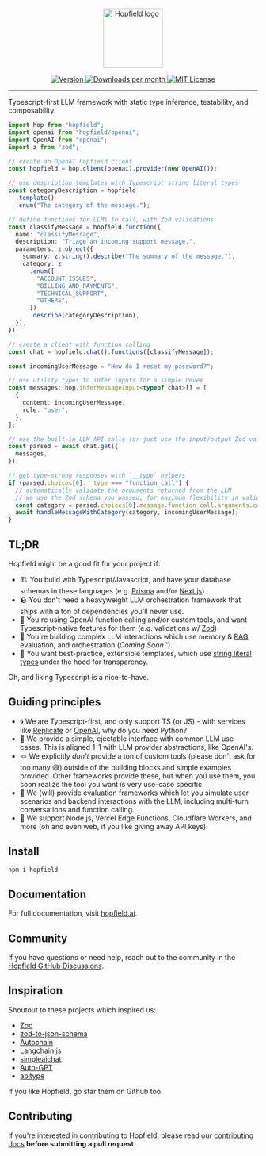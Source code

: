<br/>

<p align="center">
  <a href="https://hopfield.ai">
    <picture>
      <source media="(prefers-color-scheme: dark)" srcset="https://raw.githubusercontent.com/EnjoinHQ/hopfield/main/.github/hopfield-w-text.png">
      <img alt="Hopfield logo" src="https://raw.githubusercontent.com/EnjoinHQ/hopfield/main/.github/hopfield-white-w-text.png" width="auto" height="120">
    </picture>
  </a>
</p>

<div align="center">
  <a href="https://www.npmjs.com/package/hopfield">
    <picture>
      <source media="(prefers-color-scheme: dark)" srcset="https://img.shields.io/npm/v/hopfield?colorA=21262d&colorB=21262d&style=flat">
      <img src="https://img.shields.io/npm/v/hopfield?colorA=f6f8fa&colorB=f6f8fa&style=flat" alt="Version">
    </picture>
  </a>
  <a href="https://www.npmjs.com/package/hopfield">
    <picture>
      <source media="(prefers-color-scheme: dark)" srcset="https://img.shields.io/npm/dm/hopfield?colorA=21262d&colorB=21262d&style=flat">
      <img src="https://img.shields.io/npm/dm/hopfield?colorA=f6f8fa&colorB=f6f8fa&style=flat" alt="Downloads per month">
    </picture>
  </a>
  <a href="https://github.com/EnjoinHQ/hopfield/blob/main/LICENSE">
    <picture>
      <source media="(prefers-color-scheme: dark)" srcset="https://img.shields.io/npm/l/hopfield?colorA=21262d&colorB=21262d&style=flat">
      <img src="https://img.shields.io/npm/l/hopfield?colorA=f6f8fa&colorB=f6f8fa&style=flat" alt="MIT License">
    </picture>
  </a>
</div>

---

Typescript-first LLM framework with static type inference, testability, and composability.

```ts
import hop from "hopfield";
import openai from "hopfield/openai";
import OpenAI from "openai";
import z from "zod";

// create an OpenAI hopfield client
const hopfield = hop.client(openai).provider(new OpenAI());

// use description templates with Typescript string literal types
const categoryDescription = hopfield
  .template()
  .enum("The category of the message.");

// define functions for LLMs to call, with Zod validations
const classifyMessage = hopfield.function({
  name: "classifyMessage",
  description: "Triage an incoming support message.",
  parameters: z.object({
    summary: z.string().describe("The summary of the message."),
    category: z
      .enum([
        "ACCOUNT_ISSUES",
        "BILLING_AND_PAYMENTS",
        "TECHNICAL_SUPPORT",
        "OTHERS",
      ])
      .describe(categoryDescription),
  }),
});

// create a client with function calling
const chat = hopfield.chat().functions([classifyMessage]);

const incomingUserMessage = "How do I reset my password?";

// use utility types to infer inputs for a simple devex
const messages: hop.inferMessageInput<typeof chat>[] = [
  {
    content: incomingUserMessage,
    role: "user",
  },
];

// use the built-in LLM API calls (or just use the input/output Zod validations)
const parsed = await chat.get({
  messages,
});

// get type-strong responses with `__type` helpers
if (parsed.choices[0].__type === "function_call") {
  // automatically validate the arguments returned from the LLM
  // we use the Zod schema you passed, for maximum flexibility in validation
  const category = parsed.choices[0].message.function_call.arguments.category;
  await handleMessageWithCategory(category, incomingUserMessage);
}
```

## TL;DR

Hopfield might be a good fit for your project if:

- 🏗️ You build with Typescript/Javascript, and have your database schemas in these languages (e.g. [Prisma](https://www.prisma.io/) and/or [Next.js](https://nextjs.org/)).
- 🪨 You don't need a heavyweight LLM orchestration framework that ships with a ton of dependencies you'll never use.
- 🤙 You're using OpenAI function calling and/or custom tools, and want Typescript-native features for them (e.g. validations w/ [Zod](https://github.com/colinhacks/zod)).
- 💬 You're building complex LLM interactions which use memory & [RAG](https://www.promptingguide.ai/techniques/rag), evaluation, and orchestration (_Coming Soon™_).
- 📝 You want best-practice, extensible templates, which use [string literal types](https://www.typescriptlang.org/docs/handbook/2/template-literal-types.html)
  under the hood for transparency.

Oh, and liking Typescript is a nice-to-have.

## Guiding principles

- 🌀 We are Typescript-first, and only support TS (or JS) - with services like [Replicate](https://replicate.com/) or [OpenAI](https://platform.openai.com/docs/introduction), why do you need Python?
- 🤏 We provide a simple, ejectable interface with common LLM use-cases. This is aligned 1-1 with LLM provider abstractions, like OpenAI's.
- 🪢 We explicitly _don't_ provide a ton of custom tools (please don't ask for too many 😅) outside of the building blocks and simple examples provided. Other frameworks provide these, but when you use them, you soon realize the tool you want is very use-case specific.
- 🧪 We (will) provide evaluation frameworks which let you simulate user scenarios and backend interactions with the LLM, including multi-turn conversations and function calling.
- 🐶 We support Node.js, Vercel Edge Functions, Cloudflare Workers, and more (oh and even web, if you like giving away API keys).

## Install

```bash
npm i hopfield
```

## Documentation

For full documentation, visit [hopfield.ai](https://hopfield.ai).

## Community

If you have questions or need help, reach out to the community in the [Hopfield GitHub Discussions](https://github.com/EnjoinHQ/hopfield/discussions).

## Inspiration

Shoutout to these projects which inspired us:

- [Zod](https://github.com/colinhacks/zod)
- [zod-to-json-schema](https://github.com/StefanTerdell/zod-to-json-schema)
- [Autochain](https://github.com/Forethought-Technologies/AutoChain)
- [Langchain.js](https://github.com/hwchase17/langchainjs)
- [simpleaichat](https://github.com/minimaxir/simpleaichat)
- [Auto-GPT](https://github.com/Significant-Gravitas/Auto-GPT)
- [abitype](https://github.com/wagmi-dev/abitype)

If you like Hopfield, go star them on Github too.

## Contributing

If you're interested in contributing to Hopfield, please read our [contributing docs](https://github.com/EnjoinHQ/hopfield/blob/main/.github/CONTRIBUTING.md) **before submitting a pull request**.
